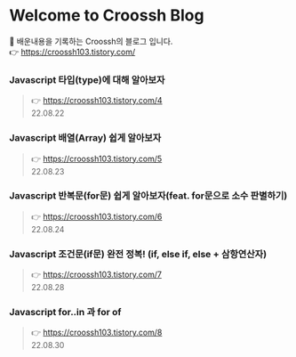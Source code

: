 # Welcome to Croossh Blog
🚀 배운내용을 기록하는 Croossh의 블로그 입니다.</br>
👉 https://croossh103.tistory.com/

### Javascript 타입(type)에 대해 알아보자
> 👉 https://croossh103.tistory.com/4</br>
22.08.22

### Javascript 배열(Array) 쉽게 알아보자
> 👉 https://croossh103.tistory.com/5</br>
22.08.23

### Javascript 반복문(for문) 쉽게 알아보자(feat. for문으로 소수 판별하기)
> 👉 https://croossh103.tistory.com/6</br>
22.08.24

### Javascript 조건문(if문) 완전 정복! (if, else if, else + 삼항연산자)
> 👉 https://croossh103.tistory.com/7</br>
22.08.28

### Javascript for..in 과 for of
> 👉 https://croossh103.tistory.com/8</br>
22.08.30
